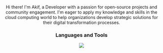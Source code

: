 <p align="center">Hi there! I'm Akif, a Developer with a passion for open-source projects and community engagement. I'm eager to apply my knowledge and skills in the cloud computing world to help organizations develop strategic solutions for their digital transformation processes.</p>



<h3 align="center">Languages and Tools</h3>
<p align="center">
    <img src="https://skillicons.dev/icons?i=html,css,bootstrap,tailwind,php,py,go,js,ts,nodejs,androidstudio,flutter,apple,react,redux,nextjs,aws,azure,bash,c,cs,cpp,cloudflare,docker,dotnet,figma,firebase,materialui,styledcomponents,babel,webpack,mongodb,postgres,mysql,git,githubactions,gitlab,linux,idea&perline=14" />
 </p>
